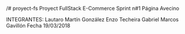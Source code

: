 /# proyect-fs
Proyect FullStack
E-Commerce
Sprint n#1 
Página Avecino

INTEGRANTES: Lautaro Martín González
Enzo Techeira
Gabriel Marcos Gavillón
Fecha 19/03/2018
